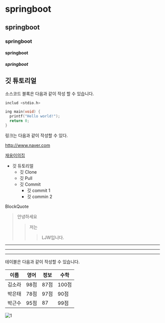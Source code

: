 # springboot
## springboot
### springboot
#### springboot
##### springboot

## 깃 튜토리얼

소스코드 블록은 다음과 같이 작성 할 수 있습니다.
```c
includ <stdio.h>

ing main(void) {
  printf("Hello world!");
  return 0;
}
```

링크는 다음과 같이 작성할 수 있다.

http://www.naver.com

[재웅이의집](http://blog.naver.com/bhher)

* 깃 듀토리얼
  * 깃 Clone
  * 깃 Pull
  * 깃 Commit
    * 깃 commit 1
    * 깃 commin 2

BlockQuote
> 안녕하세요
> > 저는
> > > LJW입니다.
> > >

---
___

***

테이블은 다음과 같이 작성할 수 있습니다.

이름|영어|정보|수학
---|---|---|---|
김소라|98점|87점|100점|
박은태|78점|97점|90점|
박근수|95점|87|99점|


![1](https://github.com/HoneyJH/JavaBN/assets/128391163/9fcf1762-75ab-4a2b-8e18-663f7d9e34a8)

